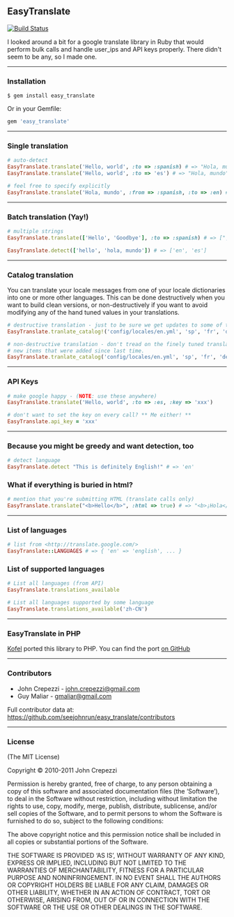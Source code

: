 ## EasyTranslate

[![Build Status](https://secure.travis-ci.org/seejohnrun/easy_translate.png)](http://travis-ci.org/seejohnrun/easy_translate)

I looked around a bit for a google translate library in Ruby that would perform bulk calls and handle user_ips and API keys properly.  There didn't seem to be any, so I made one.

---

### Installation

    $ gem install easy_translate

Or in your Gemfile:
```ruby
gem 'easy_translate'
```
---

### Single translation

```ruby
# auto-detect
EasyTranslate.translate('Hello, world', :to => :spanish) # => "Hola, mundo"
EasyTranslate.translate('Hello, world', :to => 'es') # => "Hola, mundo"

# feel free to specify explicitly 
EasyTranslate.translate('Hola, mundo', :from => :spanish, :to => :en) # => "Hello, world"
```

---

### Batch translation (Yay!)

```ruby
# multiple strings
EasyTranslate.translate(['Hello', 'Goodbye'], :to => :spanish) # => ["¡Hola", "Despedida"]

EasyTranslate.detect(['hello', 'hola, mundo']) # => ['en', 'es']
```

---

### Catalog translation

You can translate your locale messages from one of your locale dictionaries into one or more
other languages. This can be done destructively when you want to build clean versions, or
non-destructively if you want to avoid modifying any of the hand tuned values in your translations.

```ruby
# destructive translation - just to be sure we get updates to some of the old entries
EasyTranslate.tranlate_catalog!('config/locales/en.yml', 'sp', 'fr', 'de')

# non-destructive translation - don't tread on the finely tuned translations, but get the
# new items that were added since last time.
EasyTranslate.tranlate_catalog('config/locales/en.yml', 'sp', 'fr', 'de')
```

---

### API Keys

```ruby
# make google happy - (NOTE: use these anywhere)
EasyTranslate.translate('Hello, world', :to => :es, :key => 'xxx')

# don't want to set the key on every call? ** Me either! **
EasyTranslate.api_key = 'xxx'
```

---

### Because you might be greedy and want detection, too

```ruby
# detect language
EasyTranslate.detect "This is definitely English!" # => 'en'
```

### What if everything is buried in html?

```ruby
# mention that you're submitting HTML (translate calls only)
EasyTranslate.translate("<b>Hello</b>", :html => true) # => "<b>¡Hola</b>"
```

---

### List of languages

```ruby
# list from <http://translate.google.com/>
EasyTranslate::LANGUAGES # => { 'en' => 'english', ... }
```

### List of supported languages

```ruby
# List all languages (from API)
EasyTranslate.translations_available

# List all languages supported by some language
EasyTranslate.translations_available('zh-CN')
```

---

### EasyTranslate in PHP

[Kofel](https://github.com/Kofel) ported this library to PHP. 
You can find the port [on GitHub](https://github.com/Kofel/EasyTranslate)

---

### Contributors

* John Crepezzi - john.crepezzi@gmail.com
* Guy Maliar - gmaliar@gmail.com

Full contributor data at:
https://github.com/seejohnrun/easy_translate/contributors

---

### License

(The MIT License)

Copyright © 2010-2011 John Crepezzi

Permission is hereby granted, free of charge, to any person obtaining a copy of this software and associated documentation files (the ‘Software’), to deal in the Software without restriction, including without limitation the rights to use, copy, modify, merge, publish, distribute, sublicense, and/or sell copies of the Software, and to permit persons to whom the Software is furnished to do so, subject to the following conditions:

The above copyright notice and this permission notice shall be included in all copies or substantial portions of the Software.

THE SOFTWARE IS PROVIDED ‘AS IS’, WITHOUT WARRANTY OF ANY KIND, EXPRESS OR IMPLIED, INCLUDING BUT NOT LIMITED TO THE WARRANTIES OF MERCHANTABILITY, FITNESS FOR A PARTICULAR PURPOSE AND NONINFRINGEMENT. IN NO EVENT SHALL THE AUTHORS OR COPYRIGHT HOLDERS BE LIABLE FOR ANY CLAIM, DAMAGES OR OTHER LIABILITY, WHETHER IN AN ACTION OF CONTRACT, TORT OR OTHERWISE, ARISING FROM, OUT OF OR IN CONNECTION WITH THE SOFTWARE OR THE USE OR OTHER DEALINGS IN THE SOFTWARE.

